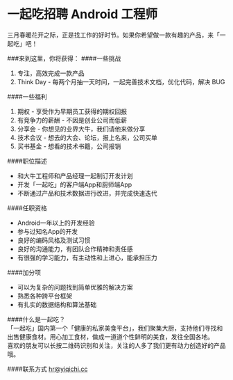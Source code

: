 一起吃招聘 Android 工程师
==========
三月春暖花开之际，正是找工作的好时节。如果你希望做一款有趣的产品，来「一起吃」吧！   

###来到这里，你将获得：
####一些挑战
1. 专注，高效完成一款产品  
2. Think Day - 每两个月抽一天时间，一起完善技术文档，优化代码，解决 BUG   

####一些福利
1. 期权 - 享受作为早期员工获得的期权回报
2. 有竞争力的薪酬 - 不因是创业公司而低薪
3. 分享会 - 你想见的业界大牛，我们请他来做分享
4. 技术会议 - 想去的大会、论坛，报上名来，公司买单
5. 买书基金 - 想看的技术书籍，公司报销

####职位描述
* 和大牛工程师和产品经理一起制订开发计划    
* 开发「一起吃」的客户端App和厨师端App
* 不断通过产品和技术数据进行改进，并完成快速迭代

####任职资格
* Android一年以上的开发经验
* 参与过知名App的开发
* 良好的编码风格及测试习惯
* 良好的沟通能力，有团队合作精神和责任感
* 有很强的学习能力，有主动性和上进心，能承担压力

####加分项
* 可以为复杂的问题找到简单优雅的解决方案
* 熟悉各种跨平台框架
* 有扎实的数据结构和算法基础

####什么是一起吃？  
「一起吃」国内第一个「健康的私家美食平台」，我们聚集大厨，支持他们寻找和出售健康食材。用心加工食材，做成一道道个性鲜明的美食，发往全国各地。   
喜欢的朋友可以长按二维码识别和关注，关注的人多了我们更有动力创造好的产品哦。  

####联系方式
[hr@yiqichi.cc](mailto:hr@yiqichi.cc)
